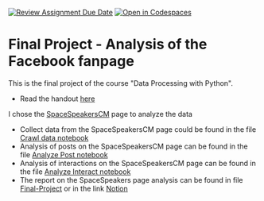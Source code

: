 [![Review Assignment Due Date](https://classroom.github.com/assets/deadline-readme-button-24ddc0f5d75046c5622901739e7c5dd533143b0c8e959d652212380cedb1ea36.svg)](https://classroom.github.com/a/AAPINJUs)
[![Open in Codespaces](https://classroom.github.com/assets/launch-codespace-7f7980b617ed060a017424585567c406b6ee15c891e84e1186181d67ecf80aa0.svg)](https://classroom.github.com/open-in-codespaces?assignment_repo_id=12672358)

# Final Project - Analysis of the Facebook fanpage

This is the final project of the course "Data Processing with Python".

- Read the handout [here](handout.pdf)

I chose the [SpaceSpeakersCM](https://www.facebook.com/SpaceSpeakersCM) page to analyze the data

- Collect data from the SpaceSpeakersCM page could be found in the file [Crawl data notebook](Crawl_Data.ipynb)
- Analysis of posts on the SpaceSpeakersCM page can be found in the file [Analyze Post notebook](Analyze_Post.ipynb)
- Analysis of interactions on the SpaceSpeakersCM page can be found in the file [Analyze Interact notebook](Analyze_Interact.ipynb)
- The report on the SpaceSpeakers page analysis can be found in file [Final-Project](22022589-ĐàoDuyHưng.pdf) or in the link [Notion](https://ryoiki-tenkai-04.notion.site/Ph-n-T-ch-L-ng-T-ng-T-c-C-a-Fanpage-SpaceSpeakerCM-853e09f40b574ae8a27d2ccbf2fad2bf?pvs=4)
